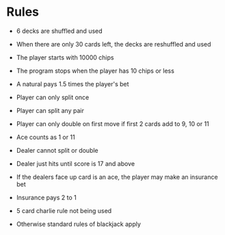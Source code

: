 # Rules

- 6 decks are shuffled and used
- When there are only 30 cards left, the decks are reshuffled and used    
- The player starts with 10000 chips 
- The program stops when the player has 10 chips or less

- A natural pays 1.5 times the player's bet
- Player can only split once
- Player can split any pair

- Player can only double on first move if first 2 cards add to 9, 10 or 11
- Ace counts as 1 or 11

- Dealer cannot split or double
- Dealer just hits until score is 17 and above

- If the dealers face up card is an ace, the player may make an insurance bet
- Insurance pays 2 to 1

- 5 card charlie rule not being used

- Otherwise standard rules of blackjack apply
